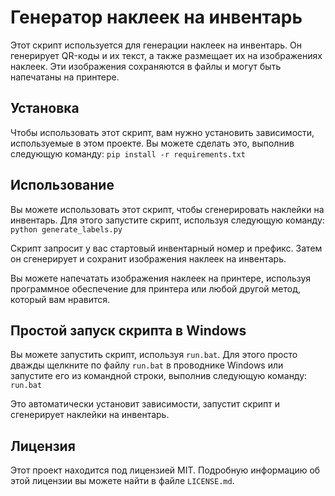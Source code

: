 # Генератор наклеек на инвентарь

Этот скрипт используется для генерации наклеек на инвентарь. Он генерирует QR-коды и их текст, а также размещает их на изображениях наклеек. Эти изображения сохраняются в файлы и могут быть напечатаны на принтере.

## Установка

Чтобы использовать этот скрипт, вам нужно установить зависимости, используемые в этом проекте. Вы можете сделать это, выполнив следующую команду:
`pip install -r requirements.txt`

## Использование

Вы можете использовать этот скрипт, чтобы сгенерировать наклейки на инвентарь. Для этого запустите скрипт, используя следующую команду:
`python generate_labels.py`

Скрипт запросит у вас стартовый инвентарный номер и префикс. Затем он сгенерирует и сохранит изображения наклеек на инвентарь.

Вы можете напечатать изображения наклеек на принтере, используя программное обеспечение для принтера или любой другой метод, который вам нравится.

## Простой запуск скрипта в Windows

Вы можете запустить скрипт, используя `run.bat`. Для этого просто дважды щелкните по файлу `run.bat` в проводнике Windows или запустите его из командной строки, выполнив следующую команду:
`run.bat`

Это автоматически установит зависимости, запустит скрипт и сгенерирует наклейки на инвентарь.

## Лицензия

Этот проект находится под лицензией MIT. Подробную информацию об этой лицензии вы можете найти в файле `LICENSE.md`.
